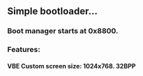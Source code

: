 <h2>Simple bootloader...</h3>
<h3>Boot manager starts at 0x8800.</h4>
<h3>Features:</h3>
<h4>  VBE Custom screen size: 1024x768. 32BPP</h4>
